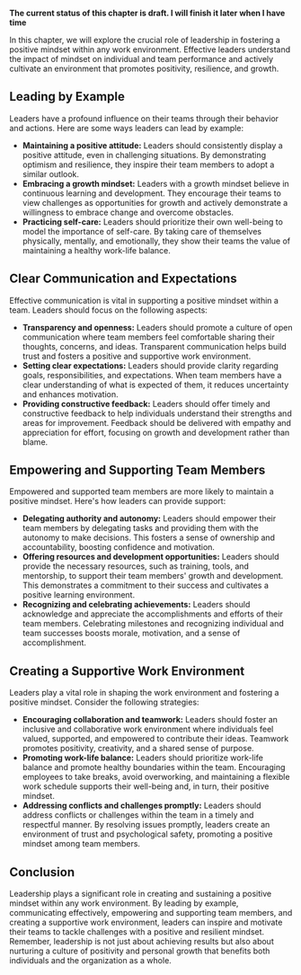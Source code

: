 **The current status of this chapter is draft. I will finish it later when I have time**

In this chapter, we will explore the crucial role of leadership in fostering a positive mindset within any work environment. Effective leaders understand the impact of mindset on individual and team performance and actively cultivate an environment that promotes positivity, resilience, and growth.

Leading by Example
------------------

Leaders have a profound influence on their teams through their behavior and actions. Here are some ways leaders can lead by example:

* **Maintaining a positive attitude:** Leaders should consistently display a positive attitude, even in challenging situations. By demonstrating optimism and resilience, they inspire their team members to adopt a similar outlook.
* **Embracing a growth mindset:** Leaders with a growth mindset believe in continuous learning and development. They encourage their teams to view challenges as opportunities for growth and actively demonstrate a willingness to embrace change and overcome obstacles.
* **Practicing self-care:** Leaders should prioritize their own well-being to model the importance of self-care. By taking care of themselves physically, mentally, and emotionally, they show their teams the value of maintaining a healthy work-life balance.

Clear Communication and Expectations
------------------------------------

Effective communication is vital in supporting a positive mindset within a team. Leaders should focus on the following aspects:

* **Transparency and openness:** Leaders should promote a culture of open communication where team members feel comfortable sharing their thoughts, concerns, and ideas. Transparent communication helps build trust and fosters a positive and supportive work environment.
* **Setting clear expectations:** Leaders should provide clarity regarding goals, responsibilities, and expectations. When team members have a clear understanding of what is expected of them, it reduces uncertainty and enhances motivation.
* **Providing constructive feedback:** Leaders should offer timely and constructive feedback to help individuals understand their strengths and areas for improvement. Feedback should be delivered with empathy and appreciation for effort, focusing on growth and development rather than blame.

Empowering and Supporting Team Members
--------------------------------------

Empowered and supported team members are more likely to maintain a positive mindset. Here's how leaders can provide support:

* **Delegating authority and autonomy:** Leaders should empower their team members by delegating tasks and providing them with the autonomy to make decisions. This fosters a sense of ownership and accountability, boosting confidence and motivation.
* **Offering resources and development opportunities:** Leaders should provide the necessary resources, such as training, tools, and mentorship, to support their team members' growth and development. This demonstrates a commitment to their success and cultivates a positive learning environment.
* **Recognizing and celebrating achievements:** Leaders should acknowledge and appreciate the accomplishments and efforts of their team members. Celebrating milestones and recognizing individual and team successes boosts morale, motivation, and a sense of accomplishment.

Creating a Supportive Work Environment
--------------------------------------

Leaders play a vital role in shaping the work environment and fostering a positive mindset. Consider the following strategies:

* **Encouraging collaboration and teamwork:** Leaders should foster an inclusive and collaborative work environment where individuals feel valued, supported, and empowered to contribute their ideas. Teamwork promotes positivity, creativity, and a shared sense of purpose.
* **Promoting work-life balance:** Leaders should prioritize work-life balance and promote healthy boundaries within the team. Encouraging employees to take breaks, avoid overworking, and maintaining a flexible work schedule supports their well-being and, in turn, their positive mindset.
* **Addressing conflicts and challenges promptly:** Leaders should address conflicts or challenges within the team in a timely and respectful manner. By resolving issues promptly, leaders create an environment of trust and psychological safety, promoting a positive mindset among team members.

Conclusion
----------

Leadership plays a significant role in creating and sustaining a positive mindset within any work environment. By leading by example, communicating effectively, empowering and supporting team members, and creating a supportive work environment, leaders can inspire and motivate their teams to tackle challenges with a positive and resilient mindset. Remember, leadership is not just about achieving results but also about nurturing a culture of positivity and personal growth that benefits both individuals and the organization as a whole.
